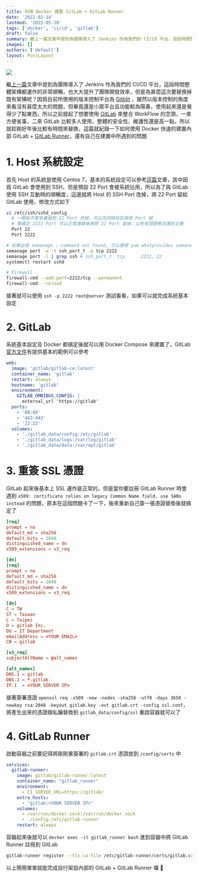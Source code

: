 ```yaml
---
title: 利用 Docker 建置 GitLab + GitLab Runner
date: '2022-02-14'
lastmod: '2022-05-20'
tags: ['docker', 'ci/cd', 'gitlab']
draft: false
summary: 繼上一篇文章中提到為團隊導入了 Jenkins 作為我們的 CI/CD 平台，這段時間整體架構都運作的非常順暢，也大大提升了團隊開發效率，但是為甚麼這次要替換掉既有架構呢？因爲目前所使用的版本控制平台為 Gitblit，雖然以版本控制的角度來看沒有甚麼太大的問題，但畢竟還是小眾平台且功能較為陽春，使用起來還是覺得少了點東西，所以之前就起了想要使用 GitLab 來整合 WorkFlow 的念頭，一來方便省事，二來 GitLab 比較多人使用，整體的安全性、維護性還是高一點，所以就趁剛好年後比較有時間來替換，這篇就紀錄一下如何使用 Docker 快速的建置內部 GitLab + GitLab Runner，還有自己在建置中所遇到的問題
images: []
authors: ['default']
layout: PostLayout
---
```


<TOCInline toc={props.toc} asDisclosure />

![](/static/images/2022/02/14/gitlab-and-gitlab-runner-with-docker/gitlab_workflow_example.png)

繼[上一篇](https://www.rickjiang.dev/blog/jenkins-with-docker)文章中提到為團隊導入了 Jenkins 作為我們的 CI/CD 平台，這段時間整體架構都運作的非常順暢，也大大提升了團隊開發效率，但是為甚麼這次要替換掉既有架構呢？因爲目前所使用的版本控制平台為 [Gitblit](http://gitblit.github.io/gitblit/) ，雖然以版本控制的角度來看沒有甚麼太大的問題，但畢竟還是小眾平台且功能較為陽春，使用起來還是覺得少了點東西，所以之前就起了想要使用 [GitLab](https://about.gitlab.com/) 來整合 WorkFlow 的念頭，一來方便省事，二來 GitLab 比較多人使用，整體的安全性、維護性還是高一點，所以就趁剛好年後比較有時間來替換，這篇就紀錄一下如何使用 Docker 快速的建置內部 GitLab + [GitLab Runner](https://docs.gitlab.com/runner/)，還有自己在建置中所遇到的問題

# 1. Host 系統設定

首先 Host 的系統是使用 Centos 7，基本的系統設定可以參考[這篇](https://www.rickjiang.dev/blog/centos-7-install-mysql-5-7-35-and-redis-elasticsearch-with-docker)文章，其中因爲 GitLab 會使用到 SSH，但是預設 22 Port 會被系統佔用，所以為了與 GitLab 使用 SSH 互動時的順暢度，這邊就將 Host 的 SSH Port 改掉，將 22 Port 留給 GitLab 使用，修改方式如下

```bash
vi /etc/ssh/sshd_config
  # 一開始不要急著就把 22 Port 改掉，可以先同時存在兩個 Port 號
  # 等確定 2222 Port 可以正常連線後再把 22 Port 拿掉，以免有問題無法連到主機
  Port 22
  Port 2222

# 如果出現 semanage : command not found, 可以使用 yum whatprovides semanage 查看需要安裝哪個包，安裝後即可
semanage port -a -t ssh_port_t -p tcp 2222
semanage port -l | grep ssh # ssh_port_t  tcp      2222, 22
systemctl restart sshd

# Firewall
firewall-cmd --add-port=2222/tcp --permanent
firewall-cmd --reload
```

接著就可以使用 `ssh -p 2222 root@server` 測試看看，如果可以就完成系統基本設定

# 2. GitLab

系統基本設定及 Docker 都搞定後就可以用 Docker Compose 來建置了，GitLab [官方文件](https://docs.gitlab.com/ee/install/docker.html#install-gitlab-using-docker-compose)有提供基本的範例可以參考

```yml:docker-compose.yml
web:
  image: 'gitlab/gitlab-ce:latest'
  container_name: 'gitlab'
  restart: always
  hostname: 'gitlab'
  environment:
    GITLAB_OMNIBUS_CONFIG: |
      external_url 'https://gitlab'
  ports:
    - '80:80'
    - '443:443'
    - '22:22'
  volumes:
    - './gitlab_data/config:/etc/gitlab'
    - './gitlab_data/logs:/var/log/gitlab'
    - './gitlab_data/data:/var/opt/gitlab'
```

# 3. 重簽 SSL 憑證

GitLab 起來後基本上 SSL 運作是正常的，但是當你要註冊 GitLab Runner 時會遇到 `x509: certificate relies on legacy Common Name field, use SANs instead` 的問題，原本在這個問題卡了一下，後來重新自己簽一張憑證替換後就搞定了

```ssl.conf
[req]
prompt = no
default_md = sha256
default_bits = 2048
distinguished_name = dn
x509_extensions = v3_req

[dn]
[req]
prompt = no
default_md = sha256
default_bits = 2048
distinguished_name = dn
x509_extensions = v3_req

[dn]
C = TW
ST = Taiwan
L = Taipei
O = gitlab Inc.
OU = IT Department
emailAddress = <YOUR EMAIL>
CN = gitlab

[v3_req]
subjectAltName = @alt_names

[alt_names]
DNS.1 = gitlab
DNS.2 = *.gitlab
IP.1  = <YOUR SERVER IP>
```

接著簽署憑證 `openssl req -x509 -new -nodes -sha256 -utf8 -days 3650 -newkey rsa:2048 -keyout gitlab.key -out gitlab.crt -config ssl.conf`，將產生出來的憑證跟私鑰替換到 `gitlab_data/config/ssl` 重啟容器就可以了

# 4. GitLab Runner

啟動容器之前要記得將剛剛重簽署的 `gitlab.crt` 憑證放到 `/config/certs` 中

```yml:docker-compose.yml
services:
  gitlab-runner:
    image: gitlab/gitlab-runner:latest
    container_name: "gitlab_runner"
    environment:
      - CI_SERVER_URL=https://gitlab/
    extra_hosts:
      - "gitlab:<YOUR SERVER IP>"
    volumes:
      - /var/run/docker.sock:/var/run/docker.sock
      - ./config:/etc/gitlab-runner
    restart: always

```

容器起來後就可以 `docker exec -it gitlab_runner bash` 進到容器中將 GitLab Runner 註冊到 GitLab

```bash
gitlab-runner register --tls-ca-file /etc/gitlab-runner/certs/gitlab.crt
```

以上簡簡單單就能完成自行架設內部的 GitLab + GitLab Runner 囉 🥳
